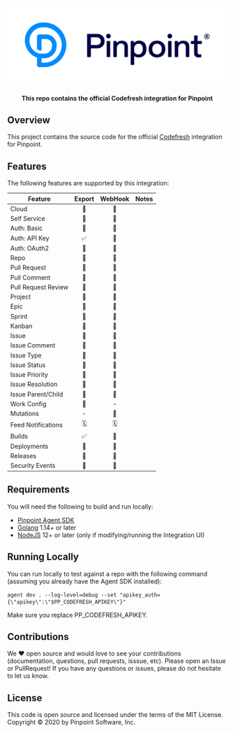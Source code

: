 <div align="center">
	<img width="500" src=".github/logo.svg" alt="pinpt-logo">
</div>

<p align="center" color="#6a737d">
	<strong>This repo contains the official Codefresh integration for Pinpoint</strong>
</p>


## Overview

This project contains the source code for the official [Codefresh](https://codefresh.io) integration for Pinpoint.

## Features

The following features are supported by this integration:

| Feature             | Export | WebHook | Notes                         |
|---------------------|:------:|:-------:|-------------------------------|
| Cloud               |   🛑   |    🛑   |                              |
| Self Service        |   🛑   |    🛑   |                              |
| Auth: Basic         |   🛑   |    🛑   |                              |
| Auth: API Key       |   ✅   |    🛑   |                              |
| Auth: OAuth2        |   🛑   |    🛑   |                              |
| Repo                |   🛑   |    🛑   |                              |
| Pull Request        |   🛑   |    🛑   |                              |
| Pull Comment        |   🛑   |    🛑   |                              |
| Pull Request Review |   🛑   |    🛑   |                              |
| Project             |   🛑   |    🛑   |                              |
| Epic                |   🛑   |    🛑   |                              |
| Sprint              |   🛑   |    🛑   |                              |
| Kanban              |   🛑   |    🛑   |                              |
| Issue               |   🛑   |    🛑   |                              |
| Issue Comment       |   🛑   |    🛑   |                              |
| Issue Type          |   🛑   |    🛑   |                              |
| Issue Status        |   🛑   |    🛑   |                              |
| Issue Priority      |   🛑   |    🛑   |                              |
| Issue Resolution    |   🛑   |    🛑   |                              |
| Issue Parent/Child  |   🛑   |    🛑   |                              |
| Work Config         |   🛑   |    -    |                              |
| Mutations           |   -    |    🛑   |                              |
| Feed Notifications  |   🗓   |    🗓   |                              |
| Builds              |   ✅   |    🛑   |                              |
| Deployments         |   🛑   |    🛑   |                              |
| Releases            |   🛑   |    🛑   |                              |
| Security Events     |   🛑   |    🛑   |                              |

## Requirements

You will need the following to build and run locally:

- [Pinpoint Agent SDK](https://github.com/pinpt/agent)
- [Golang](https://golang.org) 1.14+ or later
- [NodeJS](https://nodejs.org) 12+ or later (only if modifying/running the Integration UI)

## Running Locally

You can run locally to test against a repo with the following command (assuming you already have the Agent SDK installed):

```
agent dev . --log-level=debug --set "apikey_auth={\"apikey\":\"$PP_CODEFRESH_APIKEY\"}"
```

Make sure you replace PP_CODEFRESH_APIKEY.

## Contributions

We ♥️ open source and would love to see your contributions (documentation, questions, pull requests, isssue, etc). Please open an Issue or PullRequest!  If you have any questions or issues, please do not hesitate to let us know.

## License

This code is open source and licensed under the terms of the MIT License. Copyright &copy; 2020 by Pinpoint Software, Inc.
